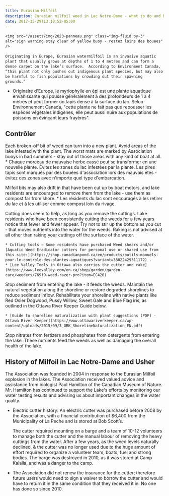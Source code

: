 ```yaml
---
title: Eurasian Milfoil
description: Eurasian milfoil weed in Lac Notre-Dame - what to do and history
date: 2017-12-29T13:10:52-05:00
---
```

    <img src="/assets/img/2023-panneau.png" class="img-fluid py-3" alt="sign warning stay clear of yellow buoy - restez loins des bouees" />
    
    Originating in Europe, Eurasian watermilfoil is an invasive aquatic plant that usually grows at depths of 1 to 4 metres and can form a dense carpet on the lake’s surface.  According to Environment Canada, “this plant not only pushes out indigenous plant species, but may also be harmful to fish populations by crowding out their spawning grounds.”
* Originaire d'Europe, le myriophylle en épi est une plante aquatique envahissante qui pousse généralement à des profondeurs de 1 à 4 mètres et peut former un tapis dense à la surface du lac.  Selon Environnement Canada, "cette plante ne fait pas que repousser les espèces végétales indigènes, elle peut aussi nuire aux populations de poissons en évinçant leurs frayères".

## Contrôler

Each broken-off bit of weed can turn into a new plant. Avoid areas of the lake infested with the plant. The worst mats are marked by Association buoys in bad summers - stay out of those areas with any kind of boat at all.
    * Chaque morceau de mauvaise herbe cassé peut se transformer en une nouvelle plante. Évitez les zones du lac infestées par la plante. Les pires tapis sont marqués par des bouées d'association lors des mauvais étés - évitez ces zones avec n'importe quel type d'embarcation.

Milfoil bits may also drift in that have been cut up by boat motors, and lake residents are encouraged to remove them from the lake - use them as compost far from shore.
     * Les résidents du lac sont encouragés à les retirer du lac et à les utiliser comme compost loin du rivage.


Cutting does seem to help, as long as you remove the cuttings. Lake residents who have been consistently cutting the weeds for a few years notice that fewer and fewer appear. Try not to stir up the bottom as you cut - that moves nutrients into the water for the weeds. Raking is not advised at all other than raking your cuttings off the surface of the water.  

    * Cutting tools – Some residents have purchased Weed shears and/or [Aquatic Weed Eradicator cutters for personal use or shared use from this site:](https://shop.canadianpond.ca/en/products/outils-manuels-pour-le-controle-des-plantes-aquatiques?variant=38022429311172) .
    * [Lee Valley Tools in Ottawa also carries the cutter and rake](https://www.leevalley.com/en-ca/shop/garden/garden-care/weeders/76919-weed-razer-pro?item=EC420)

Stop sediment from entering the lake - it feeds the weeds. Maintain the natural vegetation along the shoreline or restore degraded shorelines to reduce sediment inflow. Rehabilitate your shoreline with native plants like Red Osier Dogwood, Pussy Willow, Sweet Gale and Blue Flag iris, as outlined in the Ottawa River Keeper Guide below.

    * [Guide to shoreline naturalization with plant suggestions (PDF) - Ottawa River Keeper](https://www.ottawariverkeeper.ca/wp-content/uploads/2015/09/3_ORK_ShorelineNaturalization_EN.pdf)

Stop nitrates from fertizers and phosphates from detergents from entering the lake. These nutrients feed the weeds as well as damaging the overall health of the lake.  

## History of Milfoil in Lac Notre-Dame and Usher

The Association was founded in 2004 in response to the Eurasian Milfoil explosion in the lakes. The Association received valued advice and assistance from biologist Paul Hamilton of the Canadian Museum of Nature. Mr. Hamilton has continued to support the Lake's efforts by monitoring our water testing results and advising us about important changes in the water quality.

* Electric cutter history: An electric cutter was purchased before 2008 by the Association, with a financial contribution of $6,400 from the Municipality of La Peche and is stored at Bob Scott’s.

   The cutter required mounting on a barge and a team of 10-12 volunteers to manage both the cutter and the manual labour of removing the heavy cuttings from the water. After a few years, as the weed levels naturally declined, & the cutter was no longer used due to the huge amount of effort required to organize a volunteer team, boats, fuel and strong bodies.  The  barge  was  destroyed  in  2010, as  it  was  stored  at  Camp  Kalalla,  and  was  a  danger  to  the  camp.  

* The Association did not  renew the insurance for the cutter;  therefore future users would need to sign a waiver to borrow the cutter and would have to return it in the same condition that they received it in.  No one has done so since 2010.
